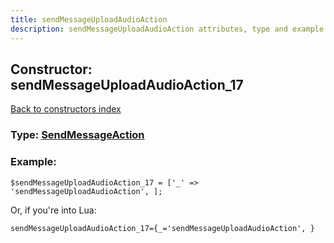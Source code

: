 ```yaml
---
title: sendMessageUploadAudioAction
description: sendMessageUploadAudioAction attributes, type and example
---
```

## Constructor: sendMessageUploadAudioAction\_17  
[Back to constructors index](index.md)






### Type: [SendMessageAction](../types/SendMessageAction.md)


### Example:

```
$sendMessageUploadAudioAction_17 = ['_' => 'sendMessageUploadAudioAction', ];
```  

Or, if you're into Lua:  


```
sendMessageUploadAudioAction_17={_='sendMessageUploadAudioAction', }

```



